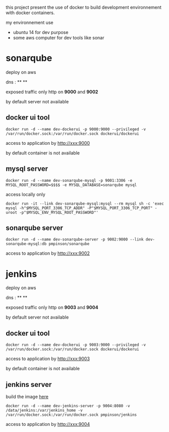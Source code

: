 this project present the use of docker to build development environnement with docker containers.

my environnement use
* ubuntu 14 for dev purpose
* some aws computer for dev tools like sonar

# sonarqube

deploy on aws

dns : ** **

exposed traffic only http on **9000** and **9002**

by default server not available

## docker ui tool

`docker run -d --name dev-dockerui -p 9000:9000 --privileged -v /var/run/docker.sock:/var/run/docker.sock dockerui/dockerui`

access to application by [http://xxx:9000](http://xxx:9000)

by default container is not available

## mysql server

`docker run -d --name dev-sonarqube-mysql -p 9001:3306 -e MYSQL_ROOT_PASSWORD=$$$$ -e MYSQL_DATABASE=sonarqube mysql`

access locally only

`docker run -it --link dev-sonarqube-mysql:mysql --rm mysql sh -c 'exec mysql -h"$MYSQL_PORT_3306_TCP_ADDR" -P"$MYSQL_PORT_3306_TCP_PORT" -uroot -p"$MYSQL_ENV_MYSQL_ROOT_PASSWORD"'`

## sonarqube server

`docker run -d --name dev-sonarqube-server -p 9002:9000 --link dev-sonarqube-mysql:db pmpinson/sonarqube`

access to application by [http://xxx:9002](http://xxx:9002)

# jenkins

deploy on aws

dns : ** **

exposed traffic only http on **9003** and **9004**

by default server not available

## docker ui tool

`docker run -d --name dev-dockerui -p 9003:9000 --privileged -v /var/run/docker.sock:/var/run/docker.sock dockerui/dockerui`

access to application by [http://xxx:9003](http://xxx:9000)

by default container is not available

## jenkins server

build the image [here](https://github.com/pmpinson/dockerfile/tree/master/jenkins)

`docker run -d --name dev-jenkins-server -p 9004:8080 -v /data/jenkins:/var/jenkins_home -v /var/run/docker.sock:/var/run/docker.sock pmpinson/jenkins`

access to application by [http://xxx:9004](http://xxx:9002)
